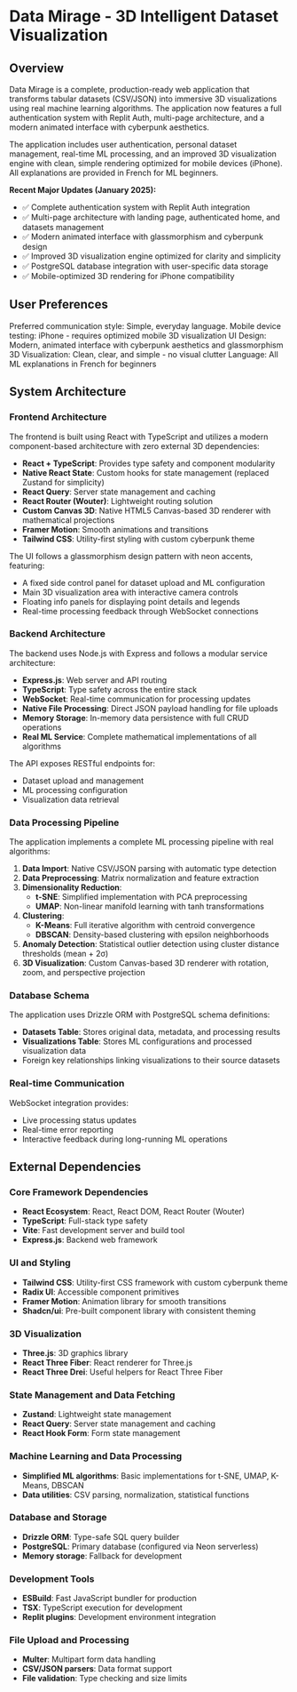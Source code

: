 # Data Mirage - 3D Intelligent Dataset Visualization

## Overview

Data Mirage is a complete, production-ready web application that transforms tabular datasets (CSV/JSON) into immersive 3D visualizations using real machine learning algorithms. The application now features a full authentication system with Replit Auth, multi-page architecture, and a modern animated interface with cyberpunk aesthetics.

The application includes user authentication, personal dataset management, real-time ML processing, and an improved 3D visualization engine with clean, simple rendering optimized for mobile devices (iPhone). All explanations are provided in French for ML beginners.

**Recent Major Updates (January 2025):**
- ✅ Complete authentication system with Replit Auth integration
- ✅ Multi-page architecture with landing page, authenticated home, and datasets management
- ✅ Modern animated interface with glassmorphism and cyberpunk design
- ✅ Improved 3D visualization engine optimized for clarity and simplicity
- ✅ PostgreSQL database integration with user-specific data storage
- ✅ Mobile-optimized 3D rendering for iPhone compatibility

## User Preferences

Preferred communication style: Simple, everyday language.
Mobile device testing: iPhone - requires optimized mobile 3D visualization
UI Design: Modern, animated interface with cyberpunk aesthetics and glassmorphism
3D Visualization: Clean, clear, and simple - no visual clutter
Language: All ML explanations in French for beginners

## System Architecture

### Frontend Architecture
The frontend is built using React with TypeScript and utilizes a modern component-based architecture with zero external 3D dependencies:

- **React + TypeScript**: Provides type safety and component modularity
- **Native React State**: Custom hooks for state management (replaced Zustand for simplicity)
- **React Query**: Server state management and caching
- **React Router (Wouter)**: Lightweight routing solution
- **Custom Canvas 3D**: Native HTML5 Canvas-based 3D renderer with mathematical projections
- **Framer Motion**: Smooth animations and transitions
- **Tailwind CSS**: Utility-first styling with custom cyberpunk theme

The UI follows a glassmorphism design pattern with neon accents, featuring:
- A fixed side control panel for dataset upload and ML configuration
- Main 3D visualization area with interactive camera controls
- Floating info panels for displaying point details and legends
- Real-time processing feedback through WebSocket connections

### Backend Architecture
The backend uses Node.js with Express and follows a modular service architecture:

- **Express.js**: Web server and API routing
- **TypeScript**: Type safety across the entire stack
- **WebSocket**: Real-time communication for processing updates
- **Native File Processing**: Direct JSON payload handling for file uploads
- **Memory Storage**: In-memory data persistence with full CRUD operations
- **Real ML Service**: Complete mathematical implementations of all algorithms

The API exposes RESTful endpoints for:
- Dataset upload and management
- ML processing configuration
- Visualization data retrieval

### Data Processing Pipeline
The application implements a complete ML processing pipeline with real algorithms:

1. **Data Import**: Native CSV/JSON parsing with automatic type detection
2. **Data Preprocessing**: Matrix normalization and feature extraction
3. **Dimensionality Reduction**: 
   - **t-SNE**: Simplified implementation with PCA preprocessing
   - **UMAP**: Non-linear manifold learning with tanh transformations
4. **Clustering**: 
   - **K-Means**: Full iterative algorithm with centroid convergence
   - **DBSCAN**: Density-based clustering with epsilon neighborhoods
5. **Anomaly Detection**: Statistical outlier detection using cluster distance thresholds (mean + 2σ)
6. **3D Visualization**: Custom Canvas-based 3D renderer with rotation, zoom, and perspective projection

### Database Schema
The application uses Drizzle ORM with PostgreSQL schema definitions:

- **Datasets Table**: Stores original data, metadata, and processing results
- **Visualizations Table**: Stores ML configurations and processed visualization data
- Foreign key relationships linking visualizations to their source datasets

### Real-time Communication
WebSocket integration provides:
- Live processing status updates
- Real-time error reporting
- Interactive feedback during long-running ML operations

## External Dependencies

### Core Framework Dependencies
- **React Ecosystem**: React, React DOM, React Router (Wouter)
- **TypeScript**: Full-stack type safety
- **Vite**: Fast development server and build tool
- **Express.js**: Backend web framework

### UI and Styling
- **Tailwind CSS**: Utility-first CSS framework with custom cyberpunk theme
- **Radix UI**: Accessible component primitives
- **Framer Motion**: Animation library for smooth transitions
- **Shadcn/ui**: Pre-built component library with consistent theming

### 3D Visualization
- **Three.js**: 3D graphics library
- **React Three Fiber**: React renderer for Three.js
- **React Three Drei**: Useful helpers for React Three Fiber

### State Management and Data Fetching
- **Zustand**: Lightweight state management
- **React Query**: Server state management and caching
- **React Hook Form**: Form state management

### Machine Learning and Data Processing
- **Simplified ML algorithms**: Basic implementations for t-SNE, UMAP, K-Means, DBSCAN
- **Data utilities**: CSV parsing, normalization, statistical functions

### Database and Storage
- **Drizzle ORM**: Type-safe SQL query builder
- **PostgreSQL**: Primary database (configured via Neon serverless)
- **Memory storage**: Fallback for development

### Development Tools
- **ESBuild**: Fast JavaScript bundler for production
- **TSX**: TypeScript execution for development
- **Replit plugins**: Development environment integration

### File Upload and Processing
- **Multer**: Multipart form data handling
- **CSV/JSON parsers**: Data format support
- **File validation**: Type checking and size limits